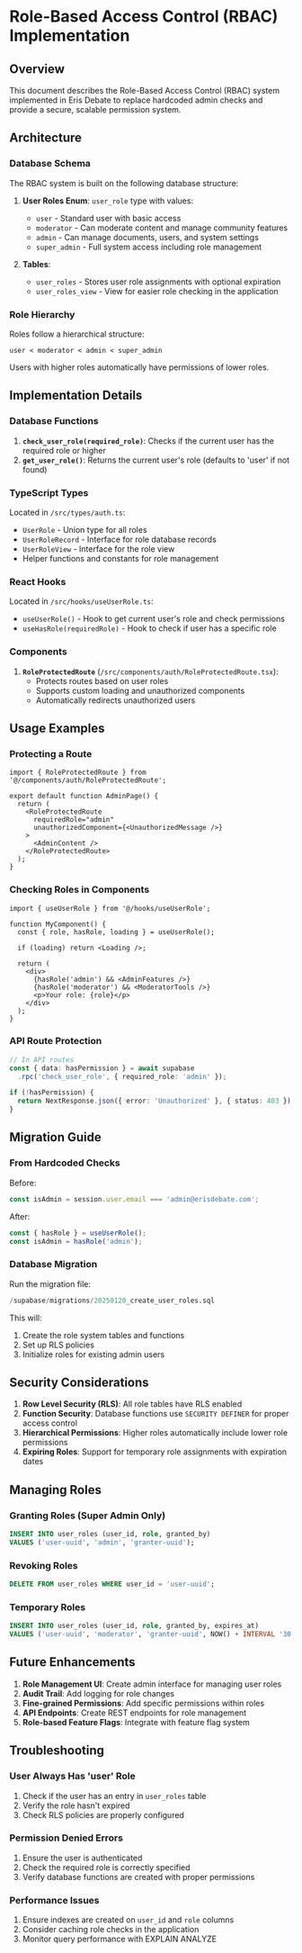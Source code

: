 # Role-Based Access Control (RBAC) Implementation

## Overview

This document describes the Role-Based Access Control (RBAC) system implemented in Eris Debate to replace hardcoded admin checks and provide a secure, scalable permission system.

## Architecture

### Database Schema

The RBAC system is built on the following database structure:

1. **User Roles Enum**: `user_role` type with values:
   - `user` - Standard user with basic access
   - `moderator` - Can moderate content and manage community features
   - `admin` - Can manage documents, users, and system settings
   - `super_admin` - Full system access including role management

2. **Tables**:
   - `user_roles` - Stores user role assignments with optional expiration
   - `user_roles_view` - View for easier role checking in the application

### Role Hierarchy

Roles follow a hierarchical structure:
```
user < moderator < admin < super_admin
```

Users with higher roles automatically have permissions of lower roles.

## Implementation Details

### Database Functions

1. **`check_user_role(required_role)`**: Checks if the current user has the required role or higher
2. **`get_user_role()`**: Returns the current user's role (defaults to 'user' if not found)

### TypeScript Types

Located in `/src/types/auth.ts`:
- `UserRole` - Union type for all roles
- `UserRoleRecord` - Interface for role database records
- `UserRoleView` - Interface for the role view
- Helper functions and constants for role management

### React Hooks

Located in `/src/hooks/useUserRole.ts`:
- `useUserRole()` - Hook to get current user's role and check permissions
- `useHasRole(requiredRole)` - Hook to check if user has a specific role

### Components

1. **`RoleProtectedRoute`** (`/src/components/auth/RoleProtectedRoute.tsx`):
   - Protects routes based on user roles
   - Supports custom loading and unauthorized components
   - Automatically redirects unauthorized users

## Usage Examples

### Protecting a Route

```tsx
import { RoleProtectedRoute } from '@/components/auth/RoleProtectedRoute';

export default function AdminPage() {
  return (
    <RoleProtectedRoute 
      requiredRole="admin"
      unauthorizedComponent={<UnauthorizedMessage />}
    >
      <AdminContent />
    </RoleProtectedRoute>
  );
}
```

### Checking Roles in Components

```tsx
import { useUserRole } from '@/hooks/useUserRole';

function MyComponent() {
  const { role, hasRole, loading } = useUserRole();
  
  if (loading) return <Loading />;
  
  return (
    <div>
      {hasRole('admin') && <AdminFeatures />}
      {hasRole('moderator') && <ModeratorTools />}
      <p>Your role: {role}</p>
    </div>
  );
}
```

### API Route Protection

```typescript
// In API routes
const { data: hasPermission } = await supabase
  .rpc('check_user_role', { required_role: 'admin' });

if (!hasPermission) {
  return NextResponse.json({ error: 'Unauthorized' }, { status: 403 });
}
```

## Migration Guide

### From Hardcoded Checks

Before:
```typescript
const isAdmin = session.user.email === 'admin@erisdebate.com';
```

After:
```typescript
const { hasRole } = useUserRole();
const isAdmin = hasRole('admin');
```

### Database Migration

Run the migration file:
```sql
/supabase/migrations/20250120_create_user_roles.sql
```

This will:
1. Create the role system tables and functions
2. Set up RLS policies
3. Initialize roles for existing admin users

## Security Considerations

1. **Row Level Security (RLS)**: All role tables have RLS enabled
2. **Function Security**: Database functions use `SECURITY DEFINER` for proper access control
3. **Hierarchical Permissions**: Higher roles automatically include lower role permissions
4. **Expiring Roles**: Support for temporary role assignments with expiration dates

## Managing Roles

### Granting Roles (Super Admin Only)

```sql
INSERT INTO user_roles (user_id, role, granted_by)
VALUES ('user-uuid', 'admin', 'granter-uuid');
```

### Revoking Roles

```sql
DELETE FROM user_roles WHERE user_id = 'user-uuid';
```

### Temporary Roles

```sql
INSERT INTO user_roles (user_id, role, granted_by, expires_at)
VALUES ('user-uuid', 'moderator', 'granter-uuid', NOW() + INTERVAL '30 days');
```

## Future Enhancements

1. **Role Management UI**: Create admin interface for managing user roles
2. **Audit Trail**: Add logging for role changes
3. **Fine-grained Permissions**: Add specific permissions within roles
4. **API Endpoints**: Create REST endpoints for role management
5. **Role-based Feature Flags**: Integrate with feature flag system

## Troubleshooting

### User Always Has 'user' Role

1. Check if the user has an entry in `user_roles` table
2. Verify the role hasn't expired
3. Check RLS policies are properly configured

### Permission Denied Errors

1. Ensure the user is authenticated
2. Check the required role is correctly specified
3. Verify database functions are created with proper permissions

### Performance Issues

1. Ensure indexes are created on `user_id` and `role` columns
2. Consider caching role checks in the application
3. Monitor query performance with EXPLAIN ANALYZE